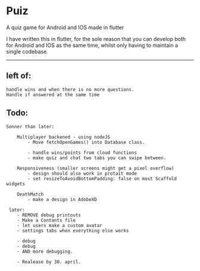 # Puiz 
A quiz game for Android and IOS made in flutter

I have written this in flutter, for the sole reason that you can develop both for Android and IOS as the same time,
whilst only having to maintain a single codebase. 

----
## left of:
    handle wins and when there is no more questions. 
    Handle if answered at the same time

## Todo:

    Sonner than later:

        Multiplayer backened - using nodeJS
            - Move fetchOpenGames() into Database class.

            - handle wins/points from cloud functions
            - make quiz and chat two tabs you can swipe between.

        Responsiveness (smaller screens might get a pixel overflow)
            - design should also work in protait mode
            - set resizeToAvoidBottomPadding: false on most Scaffold widgets

        DeathMatch
            - make a design in AdobeXD

     later:
        - REMOVE debug printouts
        - Make a Contants file 
        - let users make a custom avatar
        - settings tabs when everything else works

        - debug
        - debug
        - AND more debugging.

        - Realease by 30. april.




